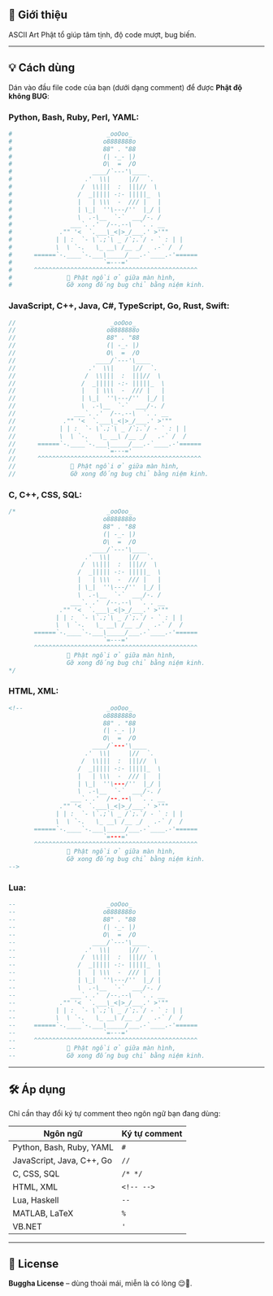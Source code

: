 ## 🧘 Giới thiệu

ASCII Art Phật tổ giúp tâm tịnh, độ code mượt, bug biến.

---

## 💡 Cách dùng

Dán vào đầu file code của bạn (dưới dạng comment) để được **Phật độ không BUG**:

### Python, Bash, Ruby, Perl, YAML:

```python
#                          _ooOoo_
#                         o8888888o
#                         88" . "88
#                         (| -_- |)
#                         O\  =  /O
#                      ____/`---'\____
#                    .'  \\|     |//  `.
#                   /  \\|||  :  |||//  \
#                  /  _||||| -:- |||||_  \
#                  |   | \\\  -  /// |   |
#                  | \_|  ''\---/''  |_/ |
#                  \  .-\__  `-`  ___/-. /
#                ___`. .'  /--.--\  `. . __
#             ."" '<  `.___\_<|>_/___.' >'""
#            | | :  `- \`.;`\ _ /`;.`/ - ` : | |
#            \  \ `-.   \_ __\ /__ _/   .-` /  /
#      ======`-.____`-.___\_____/___.-`____.-'======
#                         `=---='
#      ^^^^^^^^^^^^^^^^^^^^^^^^^^^^^^^^^^^^^^^^^^^^^
#               🪷 Phật ngồi ở giữa màn hình,
#               Gỡ xong đống bug chỉ bằng niệm kinh.

```

### JavaScript, C++, Java, C#, TypeScript, Go, Rust, Swift:

```javascript
//                          _ooOoo_
//                         o8888888o
//                         88" . "88
//                         (| -_- |)
//                         O\  =  /O
//                      ____/`---'\____
//                    .'  \\|     |//  `.
//                   /  \\|||  :  |||//  \
//                  /  _||||| -:- |||||_  \
//                  |   | \\\  -  /// |   |
//                  | \_|  ''\---/''  |_/ |
//                  \  .-\__  `-`  ___/-. /
//                ___`. .'  /--.--\  `. . __
//             ."" '<  `.___\_<|>_/___.' >'""
//            | | :  `- \`.;`\ _ /`;.`/ - ` : | |
//            \  \ `-.   \_ __\ /__ _/   .-` /  /
//      ======`-.____`-.___\_____/___.-`____.-'======
//                         `=---='
//      ^^^^^^^^^^^^^^^^^^^^^^^^^^^^^^^^^^^^^^^^^^^^^
//               🪷 Phật ngồi ở giữa màn hình,
//               Gỡ xong đống bug chỉ bằng niệm kinh.
```

### C, C++, CSS, SQL:

```c
/*                         _ooOoo_
                          o8888888o
                          88" . "88
                          (| -_- |)
                          O\  =  /O
                       ____/`---'\____
                     .'  \\|     |//  `.
                    /  \\|||  :  |||//  \
                   /  _||||| -:- |||||_  \
                   |   | \\\  -  /// |   |
                   | \_|  ''\---/''  |_/ |
                   \  .-\__  `-`  ___/-. /
                 ___`. .'  /--.--\  `. . __
              ."" '<  `.___\_<|>_/___.' >'""
             | | :  `- \`.;`\ _ /`;.`/ - ` : | |
             \  \ `-.   \_ __\ /__ _/   .-` /  /
       ======`-.____`-.___\_____/___.-`____.-'======
                          `=---='
       ^^^^^^^^^^^^^^^^^^^^^^^^^^^^^^^^^^^^^^^^^^^^^
                🪷 Phật ngồi ở giữa màn hình,
                Gỡ xong đống bug chỉ bằng niệm kinh.
*/
```

### HTML, XML:

```html
<!--                       _ooOoo_
                          o8888888o
                          88" . "88
                          (| -_- |)
                          O\  =  /O
                       ____/`---'\____
                     .'  \\|     |//  `.
                    /  \\|||  :  |||//  \
                   /  _||||| -:- |||||_  \
                   |   | \\\  -  /// |   |
                   | \_|  ''\---/''  |_/ |
                   \  .-\__  `-`  ___/-. /
                 ___`. .'  /--.--\  `. . __
              ."" '<  `.___\_<|>_/___.' >'""
             | | :  `- \`.;`\ _ /`;.`/ - ` : | |
             \  \ `-.   \_ __\ /__ _/   .-` /  /
       ======`-.____`-.___\_____/___.-`____.-'======
                          `=---='
       ^^^^^^^^^^^^^^^^^^^^^^^^^^^^^^^^^^^^^^^^^^^^^
                🪷 Phật ngồi ở giữa màn hình,
                Gỡ xong đống bug chỉ bằng niệm kinh.
-->
```

### Lua:

```lua
--                         _ooOoo_
--                        o8888888o
--                        88" . "88
--                        (| -_- |)
--                        O\  =  /O
--                     ____/`---'\____
--                   .'  \\|     |//  `.
--                  /  \\|||  :  |||//  \
--                 /  _||||| -:- |||||_  \
--                 |   | \\\  -  /// |   |
--                 | \_|  ''\---/''  |_/ |
--                 \  .-\__  `-`  ___/-. /
--               ___`. .'  /--.--\  `. . __
--            ."" '<  `.___\_<|>_/___.' >'""
--           | | :  `- \`.;`\ _ /`;.`/ - ` : | |
--           \  \ `-.   \_ __\ /__ _/   .-` /  /
--     ======`-.____`-.___\_____/___.-`____.-'======
--                        `=---='
--     ^^^^^^^^^^^^^^^^^^^^^^^^^^^^^^^^^^^^^^^^^^^^^
--              🪷 Phật ngồi ở giữa màn hình,
--              Gỡ xong đống bug chỉ bằng niệm kinh.
```
---
## 🛠 Áp dụng

Chỉ cần thay đổi ký tự comment theo ngôn ngữ bạn đang dùng:

| Ngôn ngữ                  | Ký tự comment |
| ------------------------- | ------------- |
| Python, Bash, Ruby, YAML  | `#`           |
| JavaScript, Java, C++, Go | `//`          |
| C, CSS, SQL               | `/* */`       |
| HTML, XML                 | `<!-- -->`    |
| Lua, Haskell              | `--`          |
| MATLAB, LaTeX             | `%`           |
| VB.NET                    | `'`           |

---

## 📜 License

**Buggha License** – dùng thoải mái, miễn là có lòng 😌🧘.
